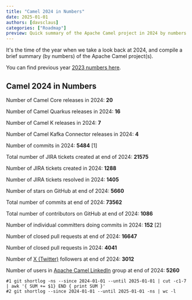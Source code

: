 ```yaml
---
title: "Camel 2024 in Numbers"
date: 2025-01-01
authors: [davsclaus]
categories: ["Roadmap"]
preview: Quick summary of the Apache Camel project in 2024 by numbers
---
```


It's the time of the year when we take a look back at 2024, and compile a brief summary (by numbers) of the Apache Camel project(s).

You can find previous year [2023 numbers here](/blog/2024/01/2023-Numbers/).

## Camel 2024 in Numbers

Number of Camel Core releases in 2024: **20**

Number of Camel Quarkus releases in 2024: **16**

Number of Camel K releases in 2024: **7**

Number of Camel Kafka Connector releases in 2024: **4**

Number of commits in 2024: **5484** [1]

Total number of JIRA tickets created at end of 2024: **21575**

Number of JIRA tickets created in 2024: **1288**

Number of JIRA tickets resolved in 2024: **1405**

Number of stars on GitHub at end of 2024: **5660**

Total number of commits at end of 2024: **73562**

Total number of contributors on GitHub at end of 2024: **1086**

Number of individual committers doing commits in 2024: **152** [2]

Number of closed pull requests at end of 2024: **16647**

Number of closed pull requests in 2024: **4041**

Number of [X (Twitter)](https://twitter.com/ApacheCamel) followers at end of 2024: **3012**

Number of users in [Apache Camel LinkedIn](https://www.linkedin.com/groups/2447439/) group at end of 2024: **5260** 

```
#1 git shortlog -ns --since 2024-01-01 --until 2025-01-01 | cut -c1-7 | awk '{ SUM += $1} END { print SUM }'
#2 git shortlog --since 2024-01-01 --until 2025-01-01 -ns | wc -l
```

